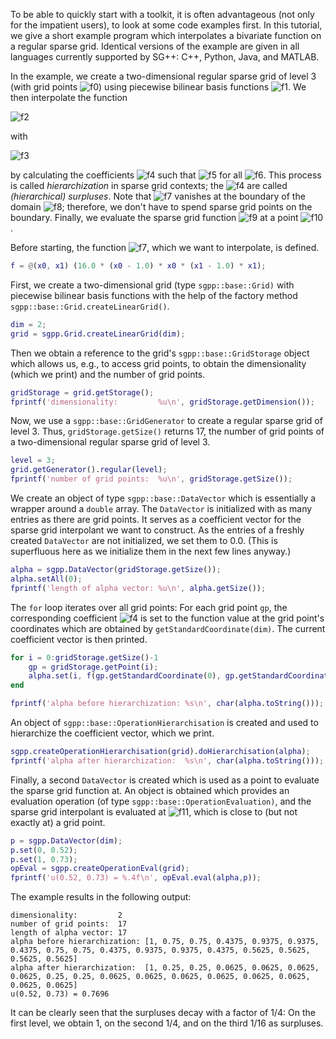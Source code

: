 

To be able to quickly start with a toolkit, it is often advantageous
(not only for the impatient users), to look at some code examples first.
In this tutorial, we give a short example program which interpolates a
bivariate function on a regular sparse grid.
Identical versions of the example are given in all languages
currently supported by SG++: C++, Python, Java, and MATLAB.

In the example, we create a two-dimensional regular sparse grid of level 3
(with grid points ![f0])
using piecewise bilinear basis functions
![f1].
We then interpolate the function

![f2]

with

![f3]

by calculating the coefficients ![f4] such that
![f5] for all ![f6].
This process is called <i>hierarchization</i> in sparse grid contexts;
the ![f4] are called <i>(hierarchical) surpluses</i>.
Note that ![f7] vanishes at the boundary of the domain ![f8];
therefore, we don't have to spend sparse grid points on the boundary.
Finally, we evaluate the sparse grid function ![f9] at a point
![f10].

Before starting, the function ![f7], which we want to interpolate, is defined.

```matlab
f = @(x0, x1) (16.0 * (x0 - 1.0) * x0 * (x1 - 1.0) * x1);
```

First, we create a two-dimensional grid (type `sgpp::base::Grid)`
with piecewise bilinear basis functions with the help of the factory method
`sgpp::base::Grid.createLinearGrid()`.

```matlab
dim = 2;
grid = sgpp.Grid.createLinearGrid(dim);
```

Then we obtain a reference to the grid's
`sgpp::base::GridStorage` object which allows us, e.g., to access grid
points, to obtain the dimensionality (which we print) and the
number of grid points.

```matlab
gridStorage = grid.getStorage();
fprintf('dimensionality:         %u\n', gridStorage.getDimension());
```

Now, we use a `sgpp::base::GridGenerator` to
create a regular sparse grid of level 3.
Thus, `gridStorage.getSize()` returns 17, the number of grid points
of a two-dimensional regular sparse grid of level 3.

```matlab
level = 3;
grid.getGenerator().regular(level);
fprintf('number of grid points:  %u\n', gridStorage.getSize());
```

We create an object of type `sgpp::base::DataVector`
which is essentially a wrapper around a `double` array.
The `DataVector` is initialized with as many
entries as there are grid points. It serves as a coefficient vector for the
sparse grid interpolant we want to construct. As the entries of a
freshly created `DataVector` are not initialized, we set them to
0.0. (This is superfluous here as we initialize them in the
next few lines anyway.)

```matlab
alpha = sgpp.DataVector(gridStorage.getSize());
alpha.setAll(0);
fprintf('length of alpha vector: %u\n', alpha.getSize());
```

The `for` loop iterates over all grid points: For each grid
point `gp`, the corresponding coefficient ![f4] is set to the
function value at the grid point's coordinates which are obtained by
`getStandardCoordinate(dim)`.
The current coefficient vector is then printed.

```matlab
for i = 0:gridStorage.getSize()-1
    gp = gridStorage.getPoint(i);
    alpha.set(i, f(gp.getStandardCoordinate(0), gp.getStandardCoordinate(1)));
end

fprintf('alpha before hierarchization: %s\n', char(alpha.toString()));
```

An object of `sgpp::base::OperationHierarchisation` is created and used to
hierarchize the coefficient vector, which we print.

```matlab
sgpp.createOperationHierarchisation(grid).doHierarchisation(alpha);
fprintf('alpha after hierarchization:  %s\n', char(alpha.toString()));
```

Finally, a second `DataVector` is created which is used as a point to
evaluate the sparse grid function at. An object is obtained which
provides an evaluation operation (of type `sgpp::base::OperationEvaluation)`,
and the sparse grid interpolant is evaluated at ![f11],
which is close to (but not exactly at) a grid point.

```matlab
p = sgpp.DataVector(dim);
p.set(0, 0.52);
p.set(1, 0.73);
opEval = sgpp.createOperationEval(grid);
fprintf('u(0.52, 0.73) = %.4f\n', opEval.eval(alpha,p));
```

The example results in the following output:
```
dimensionality:         2
number of grid points:  17
length of alpha vector: 17
alpha before hierarchization: [1, 0.75, 0.75, 0.4375, 0.9375, 0.9375, 0.4375, 0.75, 0.75, 0.4375, 0.9375, 0.9375, 0.4375, 0.5625, 0.5625, 0.5625, 0.5625]
alpha after hierarchization:  [1, 0.25, 0.25, 0.0625, 0.0625, 0.0625, 0.0625, 0.25, 0.25, 0.0625, 0.0625, 0.0625, 0.0625, 0.0625, 0.0625, 0.0625, 0.0625]
u(0.52, 0.73) = 0.7696
```

It can be clearly seen that the surpluses decay with a factor of 1/4:
On the first level, we obtain 1, on the second 1/4, and on the third
1/16 as surpluses.

[f0]: http://chart.apis.google.com/chart?cht=tx&chl=%5Cvec%7Bx%7D_j%20%5Cin%20%5B0%2C%201%5D%5E2
[f1]: http://chart.apis.google.com/chart?cht=tx&chl=%5Cvarphi_j%3A%5C%3B%20%5B0%2C%201%5D%5E2%20%5Cto%20%5Cmathbb%7BR%7D
[f2]: http://chart.apis.google.com/chart?cht=tx&chl=%0A%20%20f%3A%5C%3B%20%5B0%2C%201%5D%5E2%20%5Cto%20%5Cmathbb%7BR%7D%2C%5Cquad%0A%20%20f%28x_0%2C%20x_1%29%20%3A%3D%2016%20%28x_0%20-%201%29%20x_0%20%28x_1%20-%201%29%20x_1%0A
[f3]: http://chart.apis.google.com/chart?cht=tx&chl=%0A%20%20u%3A%5C%3B%20%5B0%2C%201%5D%5E2%20%5Cto%20%5Cmathbb%7BR%7D%2C%5Cquad%0A%20%20u%28x_0%2C%20x_1%29%20%3A%3D%20%5Csum_%7Bj%3D0%7D%5E%7BN-1%7D%20%5Calpha_j%20%5Cvarphi_j%28x_0%2C%20x_1%29%0A
[f4]: http://chart.apis.google.com/chart?cht=tx&chl=%5Calpha_j
[f5]: http://chart.apis.google.com/chart?cht=tx&chl=u%28%5Cvec%7Bx%7D_j%29%20%3D%20f%28%5Cvec%7Bx%7D_j%29
[f6]: http://chart.apis.google.com/chart?cht=tx&chl=j
[f7]: http://chart.apis.google.com/chart?cht=tx&chl=f
[f8]: http://chart.apis.google.com/chart?cht=tx&chl=%5B0%2C%201%5D%5E2
[f9]: http://chart.apis.google.com/chart?cht=tx&chl=u
[f10]: http://chart.apis.google.com/chart?cht=tx&chl=%5Cvec%7Bp%7D%20%3D%20%280.52%2C%200.73%29
[f11]: http://chart.apis.google.com/chart?cht=tx&chl=%5Cvec%7Bp%7D